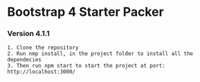 # Bootstrap 4 Starter Packer
### Version 4.1.1
    1. Clone the repository
    2. Run nmp install, in the project folder to install all the dependecies
    3. Then run npm start to start the project at port:     http://localhost:3000/
